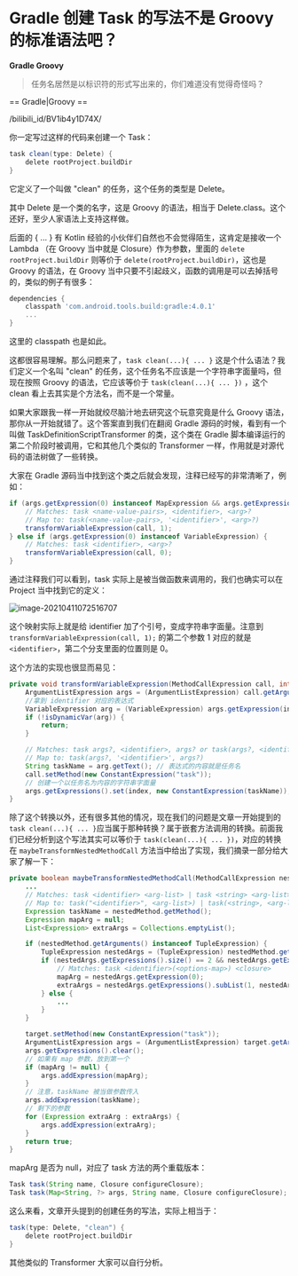 # Gradle 创建 Task 的写法不是 Groovy 的标准语法吧？

**Gradle Groovy**

> 任务名居然是以标识符的形式写出来的，你们难道没有觉得奇怪吗？

==  Gradle|Groovy ==

/bilibili_id/BV1ib4y1D74X/

你一定写过这样的代码来创建一个 Task：

```gradle
task clean(type: Delete) {
    delete rootProject.buildDir
}
```

它定义了一个叫做 "clean" 的任务，这个任务的类型是 Delete。

其中 Delete 是一个类的名字，这是 Groovy 的语法，相当于 Delete.class。这个还好，至少人家语法上支持这样做。

后面的 { ... } 有 Kotlin 经验的小伙伴们自然也不会觉得陌生，这肯定是接收一个 Lambda （在 Groovy 当中就是 Closure）作为参数，里面的 `delete rootProject.buildDir` 则等价于 `delete(rootProject.buildDir)`，这也是 Groovy 的语法，在 Groovy 当中只要不引起歧义，函数的调用是可以去掉括号的，类似的例子有很多：

```gradle
dependencies {
    classpath 'com.android.tools.build:gradle:4.0.1'
    ...
}
```

这里的 classpath 也是如此。

这都很容易理解。那么问题来了，`task clean(...){ ... }` 这是个什么语法？我们定义一个名叫 "clean" 的任务，这个任务名不应该是一个字符串字面量吗，但现在按照 Groovy 的语法，它应该等价于 `task(clean(...){ ... })` ，这个 clean 看上去其实是个方法名，而不是一个常量。

如果大家跟我一样一开始就绞尽脑汁地去研究这个玩意究竟是什么 Groovy 语法，那你从一开始就错了。这个答案直到我们在翻阅 Gradle 源码的时候，看到有一个叫做 TaskDefinitionScriptTransformer 的类，这个类在 Gradle 脚本编译运行的第二个阶段时被调用，它和其他几个类似的 Transformer 一样，作用就是对源代码的语法树做了一些转换。

大家在 Gradle 源码当中找到这个类之后就会发现，注释已经写的非常清晰了，例如：

```java
if (args.getExpression(0) instanceof MapExpression && args.getExpression(1) instanceof VariableExpression) {
    // Matches: task <name-value-pairs>, <identifier>, <arg>?
    // Map to: task(<name-value-pairs>, '<identifier>', <arg>?)
    transformVariableExpression(call, 1);
} else if (args.getExpression(0) instanceof VariableExpression) {
    // Matches: task <identifier>, <arg>?
    transformVariableExpression(call, 0);
}
```

通过注释我们可以看到，task 实际上是被当做函数来调用的，我们也确实可以在 Project 当中找到它的定义：

![image-20210411072516707](https://kotlinblog-1251218094.costj.myqcloud.com/9e300468-a645-433d-ae41-60b3eaa97f5a/media/image-20210411072516707.png)

这个映射实际上就是给 identifier 加了个引号，变成字符串字面量。注意到 `transformVariableExpression(call, 1);` 的第二个参数 1 对应的就是 `<identifier>`，第二个分支里面的位置则是 0。

这个方法的实现也很显而易见：

```java
private void transformVariableExpression(MethodCallExpression call, int index) {
    ArgumentListExpression args = (ArgumentListExpression) call.getArguments();
    //拿到 identifier 对应的表达式
    VariableExpression arg = (VariableExpression) args.getExpression(index);
    if (!isDynamicVar(arg)) {
        return;
    }

    // Matches: task args?, <identifier>, args? or task(args?, <identifier>, args?)
    // Map to: task(args?, '<identifier>', args?)
    String taskName = arg.getText(); // 表达式的内容就是任务名
    call.setMethod(new ConstantExpression("task"));
    // 创建一个以任务名为内容的字符串字面量
    args.getExpressions().set(index, new ConstantExpression(taskName));
}
```

除了这个转换以外，还有很多其他的情况，现在我们的问题是文章一开始提到的 `task clean(...){ ... }`应当属于那种转换？属于嵌套方法调用的转换。前面我们已经分析到这个写法其实可以等价于 `task(clean(...){ ... })`，对应的转换在 `maybeTransformNestedMethodCall` 方法当中给出了实现，我们摘录一部分给大家了解一下：

```java
private boolean maybeTransformNestedMethodCall(MethodCallExpression nestedMethod, MethodCallExpression target) {
    ...
    // Matches: task <identifier> <arg-list> | task <string> <arg-list>
    // Map to: task("<identifier>", <arg-list>) | task(<string>, <arg-list>)
    Expression taskName = nestedMethod.getMethod();
    Expression mapArg = null;
    List<Expression> extraArgs = Collections.emptyList();

    if (nestedMethod.getArguments() instanceof TupleExpression) {
        TupleExpression nestedArgs = (TupleExpression) nestedMethod.getArguments();
        if (nestedArgs.getExpressions().size() == 2 && nestedArgs.getExpression(0) instanceof MapExpression && nestedArgs.getExpression(1) instanceof ClosureExpression) {
            // Matches: task <identifier>(<options-map>) <closure>
            mapArg = nestedArgs.getExpression(0);
            extraArgs = nestedArgs.getExpressions().subList(1, nestedArgs.getExpressions().size());
        } else {
            ...
        }
    }

    target.setMethod(new ConstantExpression("task"));
    ArgumentListExpression args = (ArgumentListExpression) target.getArguments();
    args.getExpressions().clear();
    // 如果有 map 参数，放到第一个
    if (mapArg != null) {
        args.addExpression(mapArg);
    }
    // 注意，taskName 被当做参数传入
    args.addExpression(taskName);
    // 剩下的参数
    for (Expression extraArg : extraArgs) {
        args.addExpression(extraArg);
    }
    return true;
}
```

mapArg 是否为 null，对应了 task 方法的两个重载版本：

```java
Task task(String name, Closure configureClosure);
Task task(Map<String, ?> args, String name, Closure configureClosure);
```

这么来看，文章开头提到的创建任务的写法，实际上相当于：

```gradle
task(type: Delete, "clean") {
    delete rootProject.buildDir
}
```

其他类似的 Transformer 大家可以自行分析。